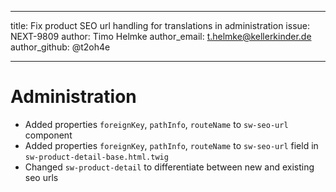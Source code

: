 ---
title: Fix product SEO url handling for translations in administration
issue: NEXT-9809
author: Timo Helmke
author_email: t.helmke@kellerkinder.de 
author_github: @t2oh4e
___
# Administration
* Added properties `foreignKey`, `pathInfo`, `routeName` to `sw-seo-url` component
* Added properties `foreignKey`, `pathInfo`, `routeName` to `sw-seo-url` field in `sw-product-detail-base.html.twig`
* Changed `sw-product-detail` to differentiate between new and existing seo urls
